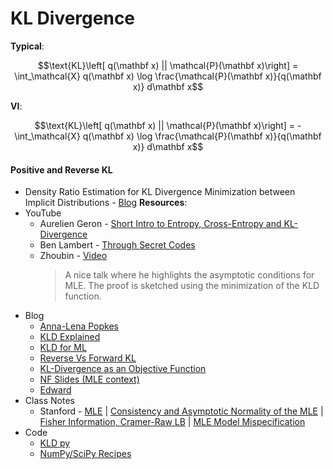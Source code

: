 # KL Divergence


**Typical**:

$$\text{KL}\left[ q(\mathbf x) || \mathcal{P}(\mathbf x)\right] =
\int_\mathcal{X} q(\mathbf x) \log \frac{\mathcal{P}(\mathbf x)}{q(\mathbf x)} d\mathbf x$$

**VI**:

$$\text{KL}\left[ q(\mathbf x) || \mathcal{P}(\mathbf x)\right] = -
\int_\mathcal{X} q(\mathbf x) \log \frac{\mathcal{P}(\mathbf x)}{q(\mathbf x)} d\mathbf x$$

#### Positive and Reverse KL



* Density Ratio Estimation for KL Divergence Minimization between Implicit Distributions - [Blog](https://tiao.io/post/density-ratio-estimation-for-kl-divergence-minimization-between-implicit-distributions/)
**Resources**:
* YouTube
  * Aurelien Geron - [Short Intro to Entropy, Cross-Entropy and KL-Divergence](https://www.youtube.com/watch?v=ErfnhcEV1O8)
  * Ben Lambert - [Through Secret Codes](https://www.youtube.com/watch?v=LJwtEaP2xKA)
  * Zhoubin - [Video](https://youtu.be/5KdWhDpeQvU)
    > A nice talk where he highlights the asymptotic conditions for MLE. The proof is sketched using the minimization of the KLD function.
* Blog
  * [Anna-Lena Popkes](https://github.com/zotroneneis/resources/blob/master/KL_divergence.ipynb)
  * [KLD Explained](https://www.countbayesie.com/blog/2017/5/9/kullback-leibler-divergence-explained)
  * [KLD for ML](https://dibyaghosh.com/blog/probability/kldivergence.html)
  * [Reverse Vs Forward KL](http://www.tuananhle.co.uk/notes/reverse-forward-kl.html)
  * [KL-Divergence as an Objective Function](https://timvieira.github.io/blog/post/2014/10/06/kl-divergence-as-an-objective-function/)
  * [NF Slides (MLE context)](https://github.com/kmkolasinski/deep-learning-notes/blob/master/seminars/2018-09-Introduction-to-Normalizing-Flows/slides.pdf)
  * [Edward](http://edwardlib.org/tutorials/klqp)
* Class Notes
  * Stanford - [MLE](https://web.stanford.edu/class/stats200/Lecture13.pdf) | [Consistency and Asymptotic Normality of the MLE](https://web.stanford.edu/class/stats200/Lecture14.pdf) | [Fisher Information, Cramer-Raw LB](https://web.stanford.edu/class/stats200/Lecture15.pdf) | [MLE Model Mispecification](https://web.stanford.edu/class/stats200/Lecture16.pdf)
* Code
  * [KLD py](https://gist.github.com/swayson/86c296aa354a555536e6765bbe726ff7)
  * [NumPy/SciPy Recipes](https://www.researchgate.net/publication/278158089_NumPy_SciPy_Recipes_for_Data_Science_Computing_the_Kullback-Leibler_Divergence_between_Generalized_Gamma_Distributions)